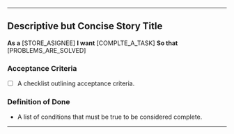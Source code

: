 
---

## Descriptive but Concise Story Title

**As a** [STORE_ASIGNEE]
**I want** [COMPLTE_A_TASK]
**So that** [PROBLEMS_ARE_SOLVED]

### Acceptance Criteria
- [ ] A checklist outlining acceptance criteria.

### Definition of Done
- A list of conditions that must be true to be considered complete.

---
